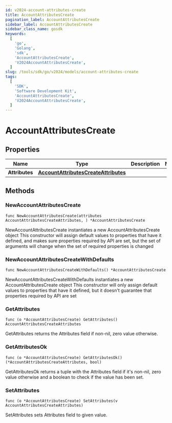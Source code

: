 ```yaml
---
id: v2024-account-attributes-create
title: AccountAttributesCreate
pagination_label: AccountAttributesCreate
sidebar_label: AccountAttributesCreate
sidebar_class_name: gosdk
keywords:
  [
    'go',
    'Golang',
    'sdk',
    'AccountAttributesCreate',
    'V2024AccountAttributesCreate',
  ]
slug: /tools/sdk/go/v2024/models/account-attributes-create
tags:
  [
    'SDK',
    'Software Development Kit',
    'AccountAttributesCreate',
    'V2024AccountAttributesCreate',
  ]
---
```


# AccountAttributesCreate

## Properties

| Name | Type | Description | Notes |
| --- | --- | --- | --- |
| **Attributes** | [**AccountAttributesCreateAttributes**](account-attributes-create-attributes) |  |

## Methods

### NewAccountAttributesCreate

`func NewAccountAttributesCreate(attributes AccountAttributesCreateAttributes, ) *AccountAttributesCreate`

NewAccountAttributesCreate instantiates a new AccountAttributesCreate object This constructor will assign default values to properties that have it defined, and makes sure properties required by API are set, but the set of arguments will change when the set of required properties is changed

### NewAccountAttributesCreateWithDefaults

`func NewAccountAttributesCreateWithDefaults() *AccountAttributesCreate`

NewAccountAttributesCreateWithDefaults instantiates a new AccountAttributesCreate object This constructor will only assign default values to properties that have it defined, but it doesn't guarantee that properties required by API are set

### GetAttributes

`func (o *AccountAttributesCreate) GetAttributes() AccountAttributesCreateAttributes`

GetAttributes returns the Attributes field if non-nil, zero value otherwise.

### GetAttributesOk

`func (o *AccountAttributesCreate) GetAttributesOk() (*AccountAttributesCreateAttributes, bool)`

GetAttributesOk returns a tuple with the Attributes field if it's non-nil, zero value otherwise and a boolean to check if the value has been set.

### SetAttributes

`func (o *AccountAttributesCreate) SetAttributes(v AccountAttributesCreateAttributes)`

SetAttributes sets Attributes field to given value.
